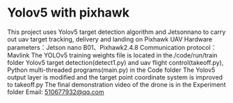 # Yolov5 with pixhawk
This project uses Yolov5 target detection algorithm and Jetsonnano to carry out uav target tracking, delivery and landing on Pixhawk UAV
Hardware parameters：Jetson nano B01、Pixhawk2.4.8
Communication protocol：Mavlink
The YOLOv5 training weights file is located in the./code/run/train folder
Yolov5 target detection(detect1.py) and uav flight control(takeoff.py), Python multi-threaded programs(main.py) in the Code folder
The Yolov5 output layer is modified and the target point coordinate system is improved to takeoff.py
The final demonstration video of the drone is in the Experiment folder
Email: 510677932@qq.com

